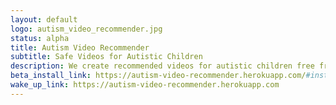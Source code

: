 ```yaml
---
layout: default
logo: autism_video_recommender.jpg
status: alpha
title: Autism Video Recommender
subtitle: Safe Videos for Autistic Children
description: We create recommended videos for autistic children free from inappropriate themes. The videos can be played from within Memair which avoids YouTube's recommendations.
beta_install_link: https://autism-video-recommender.herokuapp.com/#install
wake_up_link: https://autism-video-recommender.herokuapp.com
---
```

